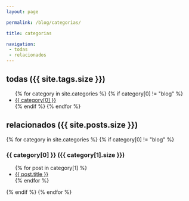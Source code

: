 ```yaml
---
layout: page

permalink: /blog/categorias/

title: categorias

navigation:
 - todas
 - relacionados
---
```


<h2 id="todas">todas ({{ site.tags.size }})</h2>

<ul>
{% for category in site.categories %}
  {% if category[0] != "blog" %}
  <li><a href="#{{ category[0] }}">{{ category[0] }}</a></li>
  {% endif %}
{% endfor %}
</ul>

<h2 id="relacionados">relacionados ({{ site.posts.size }})</h2>

{% for category in site.categories %}
{% if category[0] != "blog" %}
<h3 id="{{ category[0] | replace: " ","-" }}">{{ category[0] }} ({{ category[1].size }})</h3> 

<ul>
{% for post in category[1] %}
  <li><a href="{{ post.url }}">{{ post.title }}</a></li>
{% endfor %}
</ul>
{% endif %}
{% endfor %}

